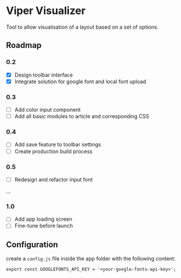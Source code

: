 # Viper Visualizer
Tool to allow visualisation of a layout based on a set of options.

## Roadmap
### 0.2
- [x] Design toolbar interface
- [x] Integrate solution for google font and local font upload

### 0.3
- [ ] Add color input component
- [ ] Add all basic modules to article and corresponding CSS

### 0.4
- [ ] Add save feature to toolbar settings
- [ ] Create production build process

### 0.5
- [ ] Redesign and refactor input font

...

### 1.0
- [ ] Add app loading screen
- [ ] Fine-tune before launch

## Configuration
create a `config.js` file inside the app folder with the following content:
```
export const GOOGLEFONTS_API_KEY = '<your-google-fonts-api-key>';
```
